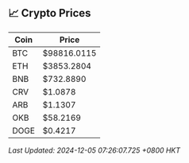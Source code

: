 ## 📈 Crypto Prices

| Coin | Price |
| ---- | ----- |
| BTC | $98816.0115 |
| ETH | $3853.2804 |
| BNB | $732.8890 |
| CRV | $1.0878 |
| ARB | $1.1307 |
| OKB | $58.2169 |
| DOGE | $0.4217 |

_Last Updated: 2024-12-05 07:26:07.725 +0800 HKT_
